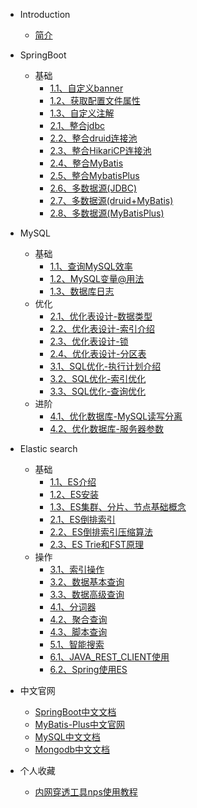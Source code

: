 * Introduction
    * [简介](README.md)

* SpringBoot
  * 基础
    * [1.1、自定义banner](/md/SpringBoot/1-1自定义banner.md)
    * [1.2、获取配置文件属性](/md/SpringBoot/1-2获取配置文件属性.md)
    * [1.3、自定义注解](/md/SpringBoot/1-3自定义注解.md)
    * [2.1、整合jdbc](/md/SpringBoot/2-1整合jdbc.md)
    * [2.2、整合druid连接池](/md/SpringBoot/2-2整合druid.md)
    * [2.3、整合HikariCP连接池](/md/SpringBoot/2-3整合HikariCP连接池.md)
    * [2.4、整合MyBatis](/md/SpringBoot/2-4整合MyBatis.md)
    * [2.5、整合MybatisPlus](/md/SpringBoot/2-5整合MyBatisPlus.md)
    * [2.6、多数据源(JDBC)](/md/SpringBoot/2-6多数据源(JDBC).md)
    * [2.7、多数据源(druid+MyBatis)](/md/SpringBoot/2-7多数据源(druid+MyBatis).md)
    * [2.8、多数据源(MyBatisPlus)](/md/SpringBoot/2-8多数据源(MyBatisPlus).md)
* MySQL
  * 基础
    * [1.1、查询MySQL效率](/md/MySQL/1-1查询MySQL效率.md)
    * [1.2、MySQL变量@用法](/md/MySQL/1-2MySQL变量@用法.md)
    * [1.3、数据库日志](/md/MySQL/1-3数据库日志.md)
  * 优化
    * [2.1、优化表设计-数据类型](/md/MySQL/2-1优化表设计-数据类型.md)
    * [2.2、优化表设计-索引介绍](/md/MySQL/2-2优化表设计-索引介绍.md)
    * [2.3、优化表设计-锁](/md/MySQL/2-3优化表设计-锁.md)
    * [2.4、优化表设计-分区表](/md/MySQL/2-4优化表设计-分区表.md)
    * [3.1、SQL优化-执行计划介绍](/md/MySQL/3-1SQL优化-执行计划介绍.md)
    * [3.2、SQL优化-索引优化](/md/MySQL/3-2SQL优化-索引优化.md)
    * [3.3、SQL优化-查询优化](/md/MySQL/3-3SQL优化-查询优化.md)
  * 进阶
    * [4.1、优化数据库-MySQL读写分离](/md/MySQL/4-1优化数据库-MySQL读写分离.md)
    * [4.2、优化数据库-服务器参数](/md/MySQL/4-2优化数据库-服务器参数.md)
* Elastic search
  * 基础
    * [1.1、ES介绍](/md/Elasticsearch/1-1ES介绍.md)
    * [1.2、ES安装](/md/Elasticsearch/1-2ES安装.md)
    * [1.3、ES集群、分片、节点基础概念](/md/Elasticsearch/1-3ES集群、分片、节点基础概念.md)
    * [2.1、ES倒排索引](/md/Elasticsearch/2-1ES倒排索引.md)
    * [2.2、ES倒排索引压缩算法](/md/Elasticsearch/2-2ES倒排索引压缩算法.md)
    * [2.3、ES Trie和FST原理](/md/Elasticsearch/2-3ES_Trie和FST原理.md)
  * 操作
    * [3.1、索引操作](/md/Elasticsearch/3-1索引操作.md)
    * [3.2、数据基本查询](/md/Elasticsearch/3-2数据简单查询.md)
    * [3.3、数据高级查询](/md/Elasticsearch/3-3数据复杂查询.md)
    * [4.1、分词器](/md/Elasticsearch/4-1分词器.md)
    * [4.2、聚合查询](/md/Elasticsearch/4-2聚合查询.md)
    * [4.3、脚本查询](/md/Elasticsearch/4-3脚本查询.md)
    * [5.1、智能搜索](/md/Elasticsearch/5-1智能搜索推荐.md)
    * [6.1、JAVA_REST_CLIENT使用](/md/Elasticsearch/6-1JAVA_REST_CLIENT基础使用.md)
    * [6.2、Spring使用ES](/md/Elasticsearch/6-2Spring中使用ES.md)
* 中文官网
    * [SpringBoot中文文档](http://felord.cn/_doc/_springboot/2.1.5.RELEASE/_book/)
    * [MyBatis-Plus中文官网](https://baomidou.com/)
    * [MySQL中文文档](https://www.mysqlzh.com/)
    * [Mongodb中文文档](https://docs.mongoing.com/)

* 个人收藏
  * [内网穿透工具nps使用教程](/md/myFavorite/内网穿透工具nps使用教程.md)
